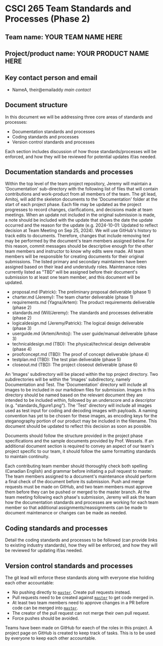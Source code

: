 
# CSCI 265 Team Standards and Processes (Phase 2)

## Team name: YOUR TEAM NAME HERE

## Project/product name: YOUR PRODUCT NAME HERE

## Key contact person and email

 - NameA, their@emailaddy *main contact*

## Document structure

In this document we will be addressing three core areas of standards and processes:
 - Documentation standards and processes
 - Coding standards and processes
 - Version control standards and processes

Each section includes discussion of how those standards/processes will be enforced, and how they will be reviewed for potential updates if/as needed.

## Documentation standards and processes

Within the top level of the team project repository, Jeremy will maintain a 'Documentation' sub-directory with the following list of files that will contain contributions and work-product from all members of the team. The git lead, Amitoj, will add the skeleton documents to the 'Documentation' folder at the start of each project phase. Each file may be updated as the project progresses to record changes, clarifications, and decisions made at team meetings. When an update not included in the original submission is made, a note should be included with the update that shows the date the update occurred and the reason for the update (e.g. 2024-10-01: Updated to reflect decision at Team Meeting on Sep 25, 2024). We will use GitHub's history to track edits to documents. Therefore, changes that include removing text may be performed by the document's team members assigned below. For this reason, commit messages should be descriptive enough for the other team members and instructor to know why edits were made. All team members will be responsible for creating documents for their original submissions. The listed primary and secondary maintainers have been assigned based on their lead and understudy roles. Maintenance roles currently listed as "TBD" will be assigned before their document's submission to at least one team member, and this document will be updated.

- proposal.md (Patrick): The preliminary proposal deliverable (phase 1)
- charter.md (Jeremy): The team charter deliverable (phase 1)
- requirements.md (Yagna/Artem): The product requirements deliverable (phase 2)
- standards.md (Will/Jeremy): The standards and processes deliverable (phase 2)
- logicaldesign.md (Jeremy/Patrick): The logical design deliverable (phase 3)
- userguide.md (Artem/Amitoj): The user guide/manual deliverable (phase 3)
- technicaldesign.md (TBD): The physical/technical design deliverable (phase 4)
- proofconcept.md (TBD): The proof of concept deliverable (phase 4)
- testplan.md (TBD): The test plan deliverable (phase 5)
- closeout.md (TBD): The project closeout deliverable (phase 6)

An 'Images' subdirectory will be placed within the top project directory. Two subdirectories will be within the 'Images' subdirectory, namely Documentation and Test. The 'Documentation' directory will include all images to be included in our markdown files for submission. Images in this directory should be named based on the relevant document they are intended to be included within, followed by an underscore and a descriptor (e.g. "standards_figure1.png"). The 'Test' directory will include all images used as test input for coding and decoding images with payloads. A naming convention has yet to be chosen for these images, as encoding keys for the steganography portion of our product may be included in the filename. This document should be updated to reflect this decision as soon as possible.

Documents should follow the structure provided in the project phase specifications and the sample documents provided by Prof. Wessels. If an additional document section is required to convey an aspect of our team's project specific to our team, it should follow the same formatting standards to maintain continuity.

Each contributing team member should thoroughly check both spelling (Canadian English) and grammar before initiating a pull request to master. The team members assigned to a document's maintenance should perform a final check of the document before its submission.
Push and merge requests must be made on GitHub, and two team members must approve them before they can be pushed or merged to the master branch. At the team meeting following each phase's submission, Jeremy will ask the team how the documentation standards and processes are working for each team member so that additional assignments/reassignments can be made to document maintenance or changes can be made as needed.

## Coding standards and processes

Detail the coding standards and processes to be followed (can provide links to existing industry standards), how they will be enforced, and how they will be reviewed for updating if/as needed.

## Version control standards and processes

The git lead will enforce these standards along with everyone else holding each other accountable:

- No pushing directly to [`master`](https://github.com/csci265-team/project/tree/master). Create pull requests instead.
- Pull requests need to be created against [`master`](https://github.com/csci265-team/project/tree/master) to get code merged in.
- At least two team members need to approve changes in a PR before code can be merged into [`master`](https://github.com/csci265-team/project/tree/master).
- The creator of the pull request can not merge their own pull request.
- Force pushes should be avoided.

Teams have been made on GitHub for eaech of the roles in this project.
A project page on GitHub is created to keep track of tasks. This is to be used by everyone to keep each other accountable.

[^1]: 2024-10-01 - This footnote was added to provide an example footnote.
